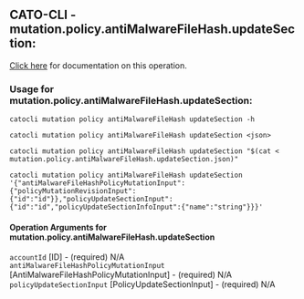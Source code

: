 
## CATO-CLI - mutation.policy.antiMalwareFileHash.updateSection:
[Click here](https://api.catonetworks.com/documentation/#mutation-mutation.policy.antiMalwareFileHash.updateSection) for documentation on this operation.

### Usage for mutation.policy.antiMalwareFileHash.updateSection:

`catocli mutation policy antiMalwareFileHash updateSection -h`

`catocli mutation policy antiMalwareFileHash updateSection <json>`

`catocli mutation policy antiMalwareFileHash updateSection "$(cat < mutation.policy.antiMalwareFileHash.updateSection.json)"`

`catocli mutation policy antiMalwareFileHash updateSection '{"antiMalwareFileHashPolicyMutationInput":{"policyMutationRevisionInput":{"id":"id"}},"policyUpdateSectionInput":{"id":"id","policyUpdateSectionInfoInput":{"name":"string"}}}'`


#### Operation Arguments for mutation.policy.antiMalwareFileHash.updateSection ####

`accountId` [ID] - (required) N/A    
`antiMalwareFileHashPolicyMutationInput` [AntiMalwareFileHashPolicyMutationInput] - (required) N/A    
`policyUpdateSectionInput` [PolicyUpdateSectionInput] - (required) N/A    

